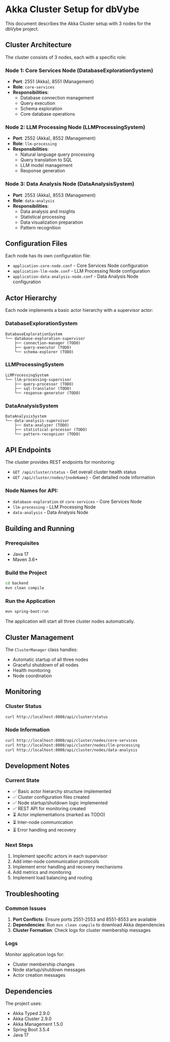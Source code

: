 # Akka Cluster Setup for dbVybe

This document describes the Akka Cluster setup with 3 nodes for the dbVybe project.

## Cluster Architecture

The cluster consists of 3 nodes, each with a specific role:

### Node 1: Core Services Node (DatabaseExplorationSystem)
- **Port**: 2551 (Akka), 8551 (Management)
- **Role**: `core-services`
- **Responsibilities**:
  - Database connection management
  - Query execution
  - Schema exploration
  - Core database operations

### Node 2: LLM Processing Node (LLMProcessingSystem)
- **Port**: 2552 (Akka), 8552 (Management)
- **Role**: `llm-processing`
- **Responsibilities**:
  - Natural language query processing
  - Query translation to SQL
  - LLM model management
  - Response generation

### Node 3: Data Analysis Node (DataAnalysisSystem)
- **Port**: 2553 (Akka), 8553 (Management)
- **Role**: `data-analysis`
- **Responsibilities**:
  - Data analysis and insights
  - Statistical processing
  - Data visualization preparation
  - Pattern recognition

## Configuration Files

Each node has its own configuration file:

- `application-core-node.conf` - Core Services Node configuration
- `application-llm-node.conf` - LLM Processing Node configuration
- `application-data-analysis-node.conf` - Data Analysis Node configuration

## Actor Hierarchy

Each node implements a basic actor hierarchy with a supervisor actor:

### DatabaseExplorationSystem
```
DatabaseExplorationSystem
└── database-exploration-supervisor
    ├── connection-manager (TODO)
    ├── query-executor (TODO)
    └── schema-explorer (TODO)
```

### LLMProcessingSystem
```
LLMProcessingSystem
└── llm-processing-supervisor
    ├── query-processor (TODO)
    ├── sql-translator (TODO)
    └── response-generator (TODO)
```

### DataAnalysisSystem
```
DataAnalysisSystem
└── data-analysis-supervisor
    ├── data-analyzer (TODO)
    ├── statistical-processor (TODO)
    └── pattern-recognizer (TODO)
```

## API Endpoints

The cluster provides REST endpoints for monitoring:

- `GET /api/cluster/status` - Get overall cluster health status
- `GET /api/cluster/nodes/{nodeName}` - Get detailed node information

### Node Names for API:
- `database-exploration` or `core-services` - Core Services Node
- `llm-processing` - LLM Processing Node
- `data-analysis` - Data Analysis Node

## Building and Running

### Prerequisites
- Java 17
- Maven 3.6+

### Build the Project
```bash
cd backend
mvn clean compile
```

### Run the Application
```bash
mvn spring-boot:run
```

The application will start all three cluster nodes automatically.

## Cluster Management

The `ClusterManager` class handles:
- Automatic startup of all three nodes
- Graceful shutdown of all nodes
- Health monitoring
- Node coordination

## Monitoring

### Cluster Status
```bash
curl http://localhost:8080/api/cluster/status
```

### Node Information
```bash
curl http://localhost:8080/api/cluster/nodes/core-services
curl http://localhost:8080/api/cluster/nodes/llm-processing
curl http://localhost:8080/api/cluster/nodes/data-analysis
```

## Development Notes

### Current State
- ✅ Basic actor hierarchy structure implemented
- ✅ Cluster configuration files created
- ✅ Node startup/shutdown logic implemented
- ✅ REST API for monitoring created
- ⏳ Actor implementations (marked as TODO)
- ⏳ Inter-node communication
- ⏳ Error handling and recovery

### Next Steps
1. Implement specific actors in each supervisor
2. Add inter-node communication protocols
3. Implement error handling and recovery mechanisms
4. Add metrics and monitoring
5. Implement load balancing and routing

## Troubleshooting

### Common Issues

1. **Port Conflicts**: Ensure ports 2551-2553 and 8551-8553 are available
2. **Dependencies**: Run `mvn clean compile` to download Akka dependencies
3. **Cluster Formation**: Check logs for cluster membership messages

### Logs
Monitor application logs for:
- Cluster membership changes
- Node startup/shutdown messages
- Actor creation messages

## Dependencies

The project uses:
- Akka Typed 2.9.0
- Akka Cluster 2.9.0
- Akka Management 1.5.0
- Spring Boot 3.5.4
- Java 17 